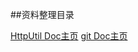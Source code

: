 ##资料整理目录

[HttpUtil Doc主页](https://wugongxi.github.io/#!httputil_doc.md "主页")
[git Doc主页](https://wugongxi.github.io/#!Git_Doc.md "Git文档")
